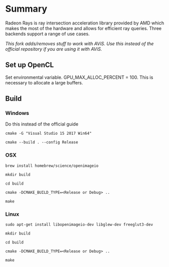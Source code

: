 # Summary
Radeon Rays is ray intersection acceleration library provided by AMD which makes the most of the hardware and allows for efficient ray queries. Three backends support a range of use cases.

*This fork adds/removes stuff to work with AViS. Use this instead of the official repository if you are using it with AViS.*

## Set up OpenCL
Set environmental variable.  GPU_MAX_ALLOC_PERCENT = 100. This is necessary to allocate a large buffers.

## Build                                                                                       

### Windows

Do this instead of the official guide

`cmake -G "Visual Studio 15 2017 Win64"`

`cmake --build . --config Release`

### OSX

`brew install homebrew/science/openimageio`

`mkdir build`

`cd build`

`cmake -DCMAKE_BUILD_TYPE=<Release or Debug> ..` 

`make`

### Linux

`sudo apt-get install libopenimageio-dev libglew-dev freeglut3-dev`

`mkdir build`

`cd build`

`cmake -DCMAKE_BUILD_TYPE=<Release or Debug> ..`

`make`
